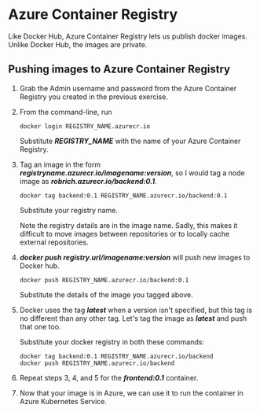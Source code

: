 Azure Container Registry
========================

Like Docker Hub, Azure Container Registry lets us publish docker images. Unlike Docker Hub, the images are private.


Pushing images to Azure Container Registry
------------------------------------------

1. Grab the Admin username and password from the Azure Container Registry you created in the previous exercise.

2. From the command-line, run

   ```
   docker login REGISTRY_NAME.azurecr.io
   ```

   Substitute ***REGISTRY_NAME*** with the name of your Azure Container Registry.

3. Tag an image in the form ***registryname.azurecr.io/imagename:version***, so I would tag a node image as ***robrich.azurecr.io/backend:0.1***.

   ```
   docker tag backend:0.1 REGISTRY_NAME.azurecr.io/backend:0.1
   ```

   Substitute your registry name.

   Note the registry details are in the image name. Sadly, this makes it difficult to move images between repositories or to locally cache external repositories.

4. ***docker push registry.url/imagename:version*** will push new images to Docker hub.

   ```
   docker push REGISTRY_NAME.azurecr.io/backend:0.1
   ```

   Substitute the details of the image you tagged above.

5. Docker uses the tag ***latest*** when a version isn't specified, but this tag is no different than any other tag. Let's tag the image as ***latest*** and push that one too.

   Substitute your docker registry in both these commands:

   ```
   docker tag backend:0.1 REGISTRY_NAME.azurecr.io/backend
   docker push REGISTRY_NAME.azurecr.io/backend
   ```

6. Repeat steps 3, 4, and 5 for the ***frontend:0.1*** container.

7. Now that your image is in Azure, we can use it to run the container in Azure Kubernetes Service.
